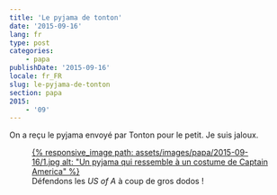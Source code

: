 ```yaml
---
title: 'Le pyjama de tonton'
date: '2015-09-16'
lang: fr
type: post
categories:
    - papa
publishDate: '2015-09-16'
locale: fr_FR
slug: le-pyjama-de-tonton
section: papa
2015:
    - '09'
---
```


On a reçu le pyjama envoyé par Tonton pour le petit. Je suis jaloux.

<figure>
  <a data-featherlight="image" href="/assets/images/papa/2015-09-16/1.jpg" title="Voir en plus grand">
      {% responsive_image path: assets/images/papa/2015-09-16/1.jpg alt: "Un pyjama qui ressemble à un costume de Captain America" %}
  </a>
  <figcaption>Défendons les <em lang="en">US of A</em> à coup de gros dodos !</figcaption>
</figure>
